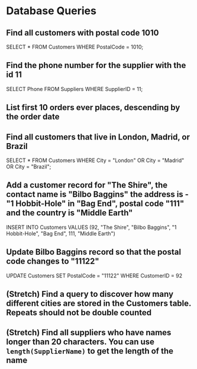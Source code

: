 # Database Queries

## Find all customers with postal code 1010

SELECT \* FROM Customers WHERE PostalCode = 1010;

## Find the phone number for the supplier with the id 11

SELECT Phone FROM Suppliers WHERE SupplierID = 11;

## List first 10 orders ever places, descending by the order date

## Find all customers that live in London, Madrid, or Brazil

SELECT \* FROM Customers WHERE City = "London" OR City = "Madrid" OR City = "Brazil";

## Add a customer record for "The Shire", the contact name is "Bilbo Baggins" the address is -"1 Hobbit-Hole" in "Bag End", postal code "111" and the country is "Middle Earth"

INSERT INTO Customers VALUES (92, "The Shire", "Bilbo Baggins", "1 Hobbit-Hole", "Bag End", 111, "Middle Earth")

## Update Bilbo Baggins record so that the postal code changes to "11122"

UPDATE Customers SET PostalCode = "11122" WHERE CustomerID = 92

## (Stretch) Find a query to discover how many different cities are stored in the Customers table. Repeats should not be double counted

## (Stretch) Find all suppliers who have names longer than 20 characters. You can use `length(SupplierName)` to get the length of the name
